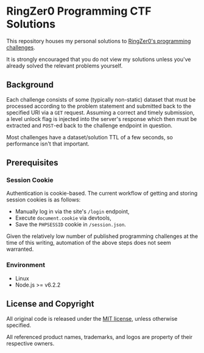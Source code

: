 # RingZer0 Programming CTF Solutions

This repository houses my personal solutions to
[RingZer0's programming challenges][home].

It is strongly encouraged that you do not view my solutions unless you've
already solved the relevant problems yourself.


## Background

Each challenge consists of some (typically non-static) dataset that must be
processed according to the problem statement and submitted back to the specified
URI via a `GET` request. Assuming a correct and timely submission, a level
unlock flag is injected into the server's response which then must be extracted
and `POST`-ed back to the challenge endpoint in question.

Most challenges have a dataset/solution TTL of a few seconds, so performance
isn't that important.


## Prerequisites

### Session Cookie

Authentication is cookie-based. The current workflow of getting and storing
session cookies is as follows:

- Manually log in via the site's `/login` endpoint,
- Execute `document.cookie` via devtools,
- Save the `PHPSESSID` cookie in `/session.json`.

Given the relatively low number of published programming challenges at the time
of this writing, automation of the above steps does not seem warranted.

### Environment

- Linux
- Node.js >= v6.2.2


## License and Copyright

All original code is released under the [MIT license][mit], unless otherwise
specified.

All referenced product names, trademarks, and logos are property of their
respective owners.


[home]: https://ringzer0team.com/challenges/
        "Challenges - RingZer0 CTF"

[mit]: http://opensource.org/licenses/MIT/
       "The MIT License (MIT)"
